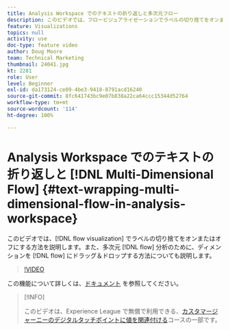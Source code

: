 ```yaml
---
title: Analysis Workspace でのテキストの折り返しと多次元フロー
description: このビデオでは、フロービジュアライゼーションでラベルの切り捨てをオンまたはオフにする方法を説明します。また、多次元フロー分析のために、ディメンションをフローにドラッグ＆ドロップする方法についても説明します。
feature: Visualizations
topics: null
activity: use
doc-type: feature video
author: Doug Moore
team: Technical Marketing
thumbnail: 24041.jpg
kt: 2281
role: User
level: Beginner
exl-id: da173124-ce09-4be3-9418-8791acd16240
source-git-commit: 8fc641743bc9e07b838a22ca64ccc15344d52764
workflow-type: tm+mt
source-wordcount: '114'
ht-degree: 100%

---
```


# Analysis Workspace でのテキストの折り返しと [!DNL Multi-Dimensional Flow] {#text-wrapping-multi-dimensional-flow-in-analysis-workspace}

このビデオでは、[!DNL flow visualization] でラベルの切り捨てをオンまたはオフにする方法を説明します。また、多次元 [!DNL flow] 分析のために、ディメンションを [!DNL flow] にドラッグ＆ドロップする方法についても説明します。

>[!VIDEO](https://video.tv.adobe.com/v/24041/?quality=12&learn=on)

この機能について詳しくは、[ドキュメント](https://experienceleague.adobe.com/docs/analytics/analyze/analysis-workspace/visualizations/fallout/fallout-flow.html?lang=ja) を参照してください。

>[!INFO]
>
> このビデオは、Experience League で無償で利用できる、[カスタマージャーニーのデジタルタッチポイントに値を関連付ける](https://experienceleague.adobe.com/?recommended=Analytics-U-1-2020.2&amp;lang=ja)コースの一部です。
